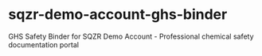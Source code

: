 # sqzr-demo-account-ghs-binder
GHS Safety Binder for SQZR Demo Account - Professional chemical safety documentation portal
